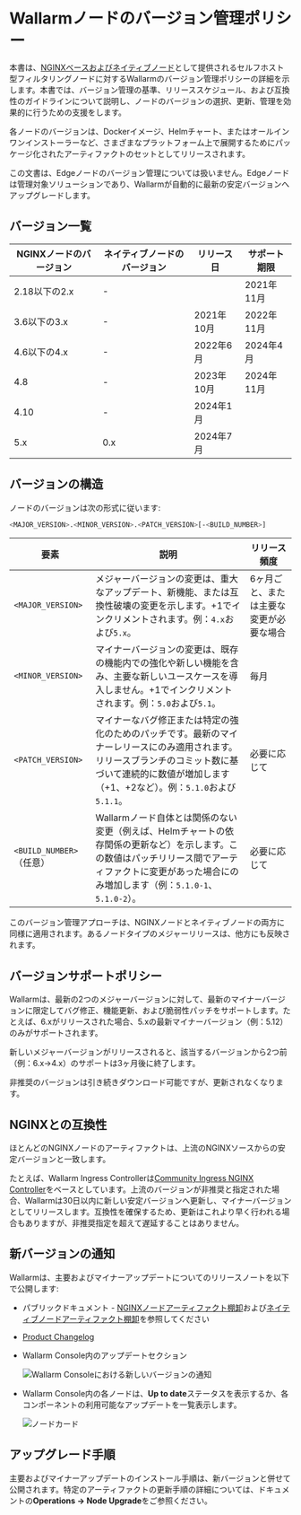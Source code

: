 # Wallarmノードのバージョン管理ポリシー

本書は、[NGINXベースおよびネイティブノード](../installation/nginx-native-node-internals.md)として提供されるセルフホスト型フィルタリングノードに対するWallarmのバージョン管理ポリシーの詳細を示します。本書では、バージョン管理の基準、リリーススケジュール、および互換性のガイドラインについて説明し、ノードのバージョンの選択、更新、管理を効果的に行うための支援をします。

各ノードのバージョンは、Dockerイメージ、Helmチャート、またはオールインワンインストーラーなど、さまざまなプラットフォーム上で展開するためにパッケージ化されたアーティファクトのセットとしてリリースされます。

この文書は、Edgeノードのバージョン管理については扱いません。Edgeノードは管理対象ソリューションであり、Wallarmが自動的に最新の安定バージョンへアップグレードします。

## バージョン一覧

| NGINXノードのバージョン   | ネイティブノードのバージョン | リリース日     | サポート期限    |
|---------------------------|---------------------------|----------------|----------------|
| 2.18以下の2.x             | -                         |                | 2021年11月    |
| 3.6以下の3.x              | -                         | 2021年10月    | 2022年11月    |
| 4.6以下の4.x              | -                         | 2022年6月     | 2024年4月     |
| 4.8                       | -                         | 2023年10月    | 2024年11月    |
| 4.10                      | -                         | 2024年1月     |                |
| 5.x                       | 0.x                       | 2024年7月     |                |

## バージョンの構造

ノードのバージョンは次の形式に従います:

```bash
<MAJOR_VERSION>.<MINOR_VERSION>.<PATCH_VERSION>[-<BUILD_NUMBER>]
```

| 要素                | 説明 | リリース頻度 |
| ------------------- | ---- | ------------ |
| `<MAJOR_VERSION>`   | メジャーバージョンの変更は、重大なアップデート、新機能、または互換性破壊の変更を示します。+1でインクリメントされます。例：`4.x`および`5.x`。 | 6ヶ月ごと、または主要な変更が必要な場合 |
| `<MINOR_VERSION>`   | マイナーバージョンの変更は、既存の機能内での強化や新しい機能を含み、主要な新しいユースケースを導入しません。+1でインクリメントされます。例：`5.0`および`5.1`。 | 毎月 |
| `<PATCH_VERSION>`   | マイナーなバグ修正または特定の強化のためのパッチです。最新のマイナーレリースにのみ適用されます。リリースブランチのコミット数に基づいて連続的に数値が増加します（+1、+2など）。例：`5.1.0`および`5.1.1`。 | 必要に応じて |
| `<BUILD_NUMBER>`（任意） | Wallarmノード自体とは関係のない変更（例えば、Helmチャートの依存関係の更新など）を示します。この数値はパッチリリース間でアーティファクトに変更があった場合にのみ増加します（例：`5.1.0-1`、`5.1.0-2`）。 | 必要に応じて |

このバージョン管理アプローチは、NGINXノードとネイティブノードの両方に同様に適用されます。あるノードタイプのメジャーリリースは、他方にも反映されます。

## バージョンサポートポリシー

Wallarmは、最新の2つのメジャーバージョンに対して、最新のマイナーバージョンに限定してバグ修正、機能更新、および脆弱性パッチをサポートします。たとえば、6.xがリリースされた場合、5.xの最新マイナーバージョン（例：5.12）のみがサポートされます。

新しいメジャーバージョンがリリースされると、該当するバージョンから2つ前（例：6.x→4.x）のサポートは3ヶ月後に終了します。

非推奨のバージョンは引き続きダウンロード可能ですが、更新されなくなります。

## NGINXとの互換性

ほとんどのNGINXノードのアーティファクトは、上流のNGINXソースからの安定バージョンと一致します。

たとえば、Wallarm Ingress Controllerは[Community Ingress NGINX Controller](https://github.com/kubernetes/ingress-nginx)をベースとしています。上流のバージョンが非推奨と指定された場合、Wallarmは30日以内に新しい安定バージョンへ更新し、マイナーバージョンとしてリリースします。互換性を確保するため、更新はこれより早く行われる場合もありますが、非推奨指定を超えて遅延することはありません。

## 新バージョンの通知

Wallarmは、主要およびマイナーアップデートについてのリリースノートを以下で公開します:

* パブリックドキュメント - [NGINXノードアーティファクト棚卸](node-artifact-versions.md)および[ネイティブノードアーティファクト棚卸](native-node/node-artifact-versions.md)を参照してください
* [Product Changelog](https://changelog.wallarm.com/)
* Wallarm Console内のアップデートセクション  
   
    ![Wallarm Consoleにおける新しいバージョンの通知](../images/updating-migrating/wallarm-console-new-version-notification.png)
* Wallarm Console内の各ノードは、**Up to date**ステータスを表示するか、各コンポーネントの利用可能なアップデートを一覧表示します。  
   
    ![ノードカード](../images/user-guides/nodes/view-regular-node-comp-vers.png)

## アップグレード手順

主要およびマイナーアップデートのインストール手順は、新バージョンと併せて公開されます。特定のアーティファクトの更新手順の詳細については、ドキュメントの**Operations → Node Upgrade**をご参照ください。
